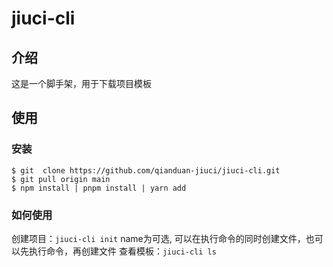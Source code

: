 # jiuci-cli

## 介绍
这是一个脚手架，用于下载项目模板

## 使用

### 安装
````shell
$ git  clone https://github.com/qianduan-jiuci/jiuci-cli.git
$ git pull origin main
$ npm install | pnpm install | yarn add
````

### 如何使用
创建项目：`jiuci-cli init` name为可选, 可以在执行命令的同时创建文件，也可以先执行命令，再创建文件
查看模板：`jiuci-cli ls`
